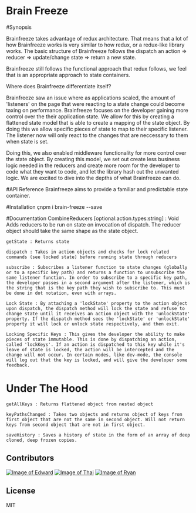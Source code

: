 # Brain Freeze
#Synopsis

Brainfreeze takes advantage of redux architecture. That means that a lot of how Brainfreeze works is very similar to how redux, or a redux-like library works. The basic structure of Brainfreeze follows the dispatch an action => reducer => update/change state => return a new state.

Brainfreeze still follows the functional approach that redux follows, we feel that is an appropriate approach to state containers.

Where does Brainfreeze differentiate itself?

Brainfreeze saw an issue where as applications scaled, the amount of 'listeners' on the page that were reacting to a state change could become taxing on performance. Brainfreeze focuses on the developer gaining more control over the their application state. We allow for this by creating a flattened state model that is able to create a mapping of the state object. By doing this we allow specific pieces of state to map to their specific listener. The listener now will only react to the changes that are neccessary to them when state is set.

Doing this, we also enabled middleware functionality for more control over the state object. By creating this model, we set out create less business logic needed in the reducers and create more room for the developer to code what they want to code, and let the library hash out the unwanted logic. We are excited to dive into the depths of what Brainfreeze can do.

#API Reference
Brainfreeze aims to provide a familiar and predictable state container.

#Installation
çnpm i brain-freeze --save

#Documentation
CombineReducers [optional:action.types:string] : Void
Adds reducers to be run on state on invocation of dispatch.
The reducer object should take the same shape as the state object.

```getState : Returns state```

```dispatch : Takes in action objects and checks for lock related commands (see locked state) before running state through reducers```

```subscribe : Subscribes a listener function to state changes (globally or to a specific key path) and returns a function to unsubscribe the same listener function. In order to subscribe to a specific key path, the developer passes in a second argument after the listener, which is the string that is the key path they wish to subscribe to. This must be done in dot notation, even with arrays.```

```Lock State : By attaching a 'lockState' property to the action object upon dispatch, the dispatch method will lock the state and refuse to change state until it receives an action object with the 'unlockState' property. If the dispatch method sees the 'lockState' or 'unlockState' property it will lock or unlock state respectively, and then exit.```

```Locking Specific Keys : This gives the developer the ability to make pieces of state immutable. This is done by dispatching an action, called 'lockKeys'. If an action is dispatched to this key while it's leave of state is locked, the action will be intercepted and the change will not occur. In certain modes, like dev-mode, the console will log out that the key is locked, and will give the developer some feedback.```

# Under The Hood

```getAllKeys : Returns flattened object from nested object```

```keyPathsChanged : Takes two objects and returns object of keys from first object that are not the same in second object. Will not return keys from second object that are not in first object.```

```saveHistory : Saves a history of state in the form of an array of deep cloned, deep frozen copies.```

## Contributors
[![Image of Edward](https://avatars3.githubusercontent.com/u/10620846?v=3&s=190)](https://github.com/Eviscerare)
[![Image of Thai](https://avatars3.githubusercontent.com/u/20631126?v=3&s=190)](https://github.com/soleiluwedu)
[![Image of Ryan](https://avatars1.githubusercontent.com/u/18267769?v=3&s=190)](https://github.com/ryanbas21)
## License
MIT
